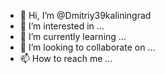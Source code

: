 - 👋 Hi, I’m @Dmitriy39kaliningrad
- 👀 I’m interested in ...
- 🌱 I’m currently learning ...
- 💞️ I’m looking to collaborate on ...
- 📫 How to reach me ...

<!---
Dmitriy39kaliningrad/Dmitriy39kaliningrad is a ✨ special ✨ repository because its `README.md` (this file) appears on your GitHub profile.
You can click the Preview link to take a look at your changes.
--->
